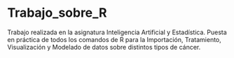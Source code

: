 # Trabajo_sobre_R
Trabajo realizada en la asignatura Inteligencia Artificial y Estadística.
Puesta en práctica de todos los comandos de R para la Importación, Tratamiento, Visualización y Modelado de datos sobre distintos tipos de cáncer.
